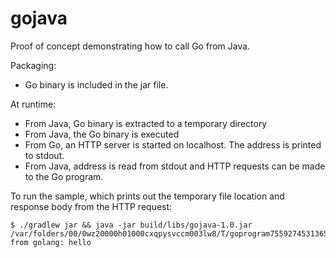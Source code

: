 gojava
======

Proof of concept demonstrating how to call Go from Java.

Packaging:
* Go binary is included in the jar file.

At runtime:
* From Java, Go binary is extracted to a temporary directory
* From Java, the Go binary is executed
* From Go, an HTTP server is started on localhost. The address is printed to stdout.
* From Java, address is read from stdout and HTTP requests can be made to the Go program.

To run the sample, which prints out the temporary file location and response body from the HTTP request:

    $ ./gradlew jar && java -jar build/libs/gojava-1.0.jar
    /var/folders/00/0wz20000h01000cxqpysvccm003lw8/T/goprogram7559274531365356488.tmp
    from golang: hello

